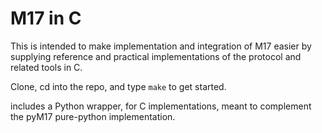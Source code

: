 # M17 in C

This is intended to make implementation and integration of M17 easier
by supplying reference and practical implementations of the protocol
and related tools in C.

Clone, cd into the repo, and type `make` to get started.

includes a Python wrapper, for C implementations, meant to complement
the pyM17 pure-python implementation.

